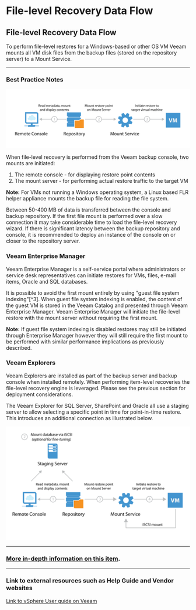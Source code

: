 File-level Recovery Data Flow
=============================
## **File-level Recovery Data Flow**

To perform file-level restores for a Windows-based or other OS VM Veeam mounts all VM disk files from the backup files (stored on the repository server) to a Mount Service.

---
### Best Practice Notes

![Data flow at restore](../Pictures/backup_server_data_flow_2.png)

When file-level recovery is performed from the Veeam backup console, two mounts are initiated:

1. The remote console - for displaying restore point contents
2. The mount server - for performing actual restore traffic to the target VM

**Note:**  For VMs not running a Windows operating system, a Linux based FLR helper appliance mounts the backup file for reading the file system.

Between 50-400 MB of data is transferred between the console and backup repository. If the first file mount is performed over a slow connection it may take considerable time to load the file-level recovery wizard. If there is significant latency between the backup repository and console, it is recommended to deploy an instance of the console on or closer to the repository server.

### Veeam Enterprise Manager
Veeam Enterprise Manager is a self-service portal where administrators or service desk representatives can initiate restores for VMs, files, e-mail items, Oracle and SQL databases.

It is possible to avoid the first mount entirely by using "guest file system indexing"[^3]. When guest file system indexing is enabled, the content of the guest VM is stored in the Veeam Catalog and presented through Veeam Enterprise Manager. Veeam Enterprise Manager will initiate the file-level restore with the mount server without requiring the first mount.

**Note:** If guest file system indexing is disabled restores may still be initiated through Enterprise Manager however they will still require the first mount to be performed with similar performance implications as previously described.

### Veeam Explorers
Veeam Explorers are installed as part of the backup server and backup console when installed remotely. When performing item-level recoveries the file-level recovery engine is leveraged. Please see the previous section for deployment considerations.

The Veeam Explorer for SQL Server, SharePoint and Oracle all use a staging server to allow selecting a specific point in time for point-in-time restore. This introduces an additional connection as illustrated below.


![Staging Server](../Pictures/backup_server_data_flow_3.png)


---

### [More in-depth information on this item](../Section_2/More_information_on_File-level_Recovery_Data_Flow.md).

---

### Link to external resources such as Help Guide and Vendor websites

[Link to vSphere User guide on Veeam ](https://helpcenter.veeam.com/docs/backup/vsphere/storage_rescan.html?ver=95u4)
